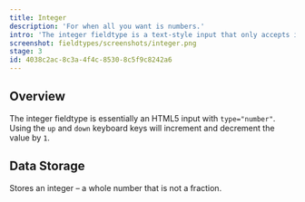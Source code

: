 ```yaml
---
title: Integer
description: 'For when all you want is numbers.'
intro: 'The integer fieldtype is a text-style input that only accepts integers (numbers) and has increment and decrement controls.'
screenshot: fieldtypes/screenshots/integer.png
stage: 3
id: 4038c2ac-8c3a-4f4c-8530-8c5f9c8242a6
---
```

## Overview

The integer fieldtype is essentially an HTML5 input with `type="number"`. Using the `up` and `down` keyboard keys will increment and decrement the value by `1`.

## Data Storage

Stores an integer – a whole number that is not a fraction.
